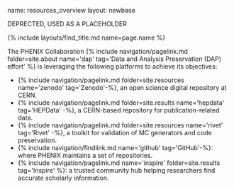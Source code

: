 
name: resources_overview
layout: newbase

DEPRECTED, USED AS A PLACEHOLDER

{% include layouts/find_title.md name=page.name %}

The PHENIX Collaboration
{% include navigation/pagelink.md folder=site.about name='dap' tag='Data and Analysis Preservation (DAP) effort' %} is leveraging the following platforms to achieve its objectives:

* {% include navigation/pagelink.md folder=site.resources name='zenodo' tag='Zenodo'-%}, an open science digital repository at CERN.
* {% include navigation/pagelink.md folder=site.results name='hepdata' tag='HEPData' -%}, a CERN-based repository for publication-related data.
* {% include navigation/pagelink.md folder=site.resources name='rivet' tag='Rivet' -%}, a toolkit for validation of MC generators and code preservation.
* {% include navigation/findlink.md name='github' tag='GitHub'-%}: where PHENIX maintains a set of repositories.
* {% include navigation/pagelink.md name='inspire' folder=site.results tag='Inspire' %}: a trusted community hub helping researchers find accurate scholarly information.


